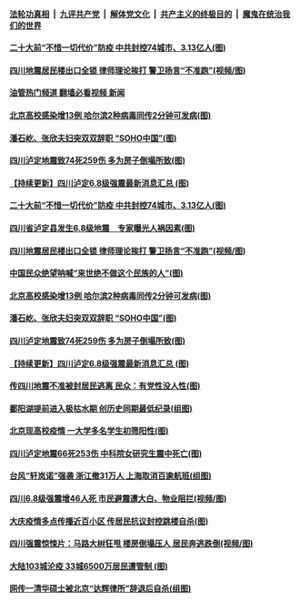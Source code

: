 ####  [法轮功真相](../../../../basic/blob/master/README.md?t=09080131) &nbsp;|&nbsp; [九评共产党](../../../../9ping.md/blob/master/README.md?t=09080131) &nbsp;|&nbsp; [解体党文化](../../../../jtdwh.md/blob/master/README.md?t=09080131)  &nbsp;|&nbsp; [共产主义的终极目的](../../../../gczydzjmd.md/blob/master/README.md?t=09080131) &nbsp;|&nbsp; [魔鬼在统治我们的世界](../../../../mgztzwmdsj.md/blob/master/README.md?t=09080131) 

#### [二十大前“不惜一切代价”防疫 中共封控74城市、3.13亿人(图)](../pages/p1/1016163.md?t=09080131) 

#### [四川地震居民楼出口全锁 律师理论挨打 警卫扬言“不准跑”(视频/图)](../pages/p1/1016150.md?t=09080131) 

#### [油管热门频道 翻墙必看视频 新闻](http://45.76.130.85:81/youtube.html?09080131)

#### [北京高校感染增13例 哈尔滨2种病毒同传2分钟可发病(图)](../pages/p1/1016137.md?t=09080131) 

#### [潘石屹、张欣夫妇突双双辞职 “SOHO中国”(图)](../pages/p1/1016134.md?t=09080131) 

#### [四川泸定地震致74死259伤 多为房子倒塌所致(图)](../pages/p1/1016128.md?t=09080131) 

#### [【持续更新】四川泸定6.8级强震最新消息汇总 (图)](../pages/p1/1015970.md?t=09080131) 

#### [二十大前“不惜一切代价”防疫 中共封控74城市、3.13亿人(图)](../pages/p1/1016163.md?t=09080131) 

#### [四川省泸定县发生6.8级地震　专家曝光人祸因素(图)](../pages/p1/1016165.md?t=09080131) 

#### [四川地震居民楼出口全锁 律师理论挨打 警卫扬言“不准跑”(视频/图)](../pages/p1/1016150.md?t=09080131) 

#### [中国民众绝望呐喊“来世绝不做这个民族的人”(图)](../pages/p1/1016154.md?t=09080131) 

#### [北京高校感染增13例 哈尔滨2种病毒同传2分钟可发病(图)](../pages/p1/1016137.md?t=09080131) 

#### [潘石屹、张欣夫妇突双双辞职 “SOHO中国”(图)](../pages/p1/1016134.md?t=09080131) 

#### [四川泸定地震致74死259伤 多为房子倒塌所致(图)](../pages/p1/1016128.md?t=09080131) 

#### [【持续更新】四川泸定6.8级强震最新消息汇总 (图)](../pages/p1/1015970.md?t=09080131) 


#### [传四川地震不准被封居民逃离 民众：有党性没人性(图)](../pages/p1/1016082.md?t=09080131) 

#### [鄱阳湖提前进入极枯水期 创历史同期最低纪录(组图)](../pages/p1/1016096.md?t=09080131) 

#### [北京现高校疫情 一大学多名学生初筛阳性(图)](../pages/p1/1016051.md?t=09080131) 

#### [四川泸定地震66死253伤 中科院女研究生震中死亡(图)](../pages/p1/1016043.md?t=09080131) 

#### [台风“轩岚诺”强袭 浙江撤31万人 上海取消百逾航班(组图)](../pages/p1/1016018.md?t=09080131) 

#### [四川6.8级强震增46人死 市民避震遭大白、物业阻拦(视频/图)](../pages/p1/1015990.md?t=09080131) 

#### [大庆疫情多点传播近百小区 传居民抗议封控跳楼自杀(图)](../pages/p1/1016002.md?t=09080131) 

#### [四川强震惊悚片：马路大树狂甩 楼房倒塌压人 居民奔逃跌倒(视频/图)](../pages/p1/1016003.md?t=09080131) 

#### [大陆103城沦疫 33城6500万居民遭管制&nbsp;(图)](../pages/p1/1015972.md?t=09080131) 


#### [网传一清华硕士被北京“达辉律所”辞退后自杀(组图)](../pages/p1/1015940.md?t=09080131) 

<img src='http://gfw-breaker.win/goodnews/indexes/p1.md' width='0px' height='0px'/>
